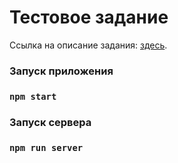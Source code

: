 # Тестовое задание

Ссылка на описание задания: [здесь](https://gold-nation-bfd.notion.site/92cde4fc9b1549e3b9d284cdfbc78edc).

### Запуск приложения

### `npm start`

### Запуск сервера

### `npm run server`
